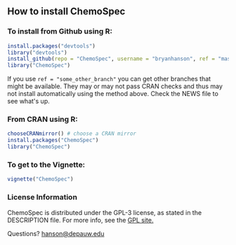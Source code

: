 
## How to install ChemoSpec

### To install from Github using R:

````r
install.packages("devtools")
library("devtools")
install_github(repo = "ChemoSpec", username = "bryanhanson", ref = "master")
library("ChemoSpec")
````
If you use `ref = "some_other_branch"` you can get other branches that might be available.  They may or may not pass CRAN checks and thus may not install automatically using the method above.  Check the NEWS file to see what's up.

### From CRAN using R:

````r
chooseCRANmirror() # choose a CRAN mirror
install.packages("ChemoSpec")	
library("ChemoSpec")
````

### To get to the Vignette:

````r
vignette("ChemoSpec")
````
### License Information

ChemoSpec is distributed under the GPL-3 license, as stated in the DESCRIPTION file.  For more info, see the [GPL site.](https://gnu.org/licenses/gpl.html)

Questions?  hanson@depauw.edu